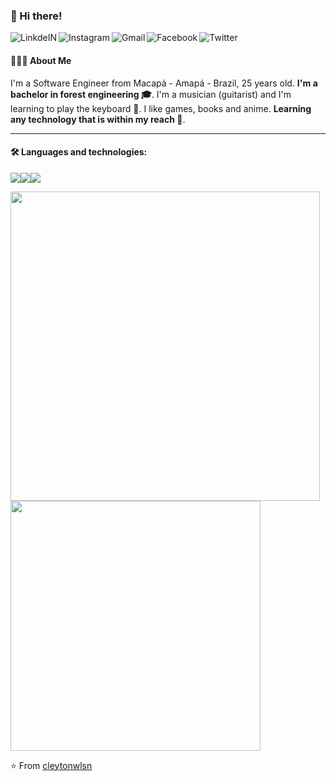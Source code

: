 ### 👋 Hi there! 
<a target="_blank" href="https://www.linkedin.com/in/cleytonwlsn/">
  <img align="left" alt="LinkdeIN" src="https://img.shields.io/badge/linkedin-%230077B5.svg?&style=for-the-badge&logo=linkedin&logoColor=black" />
</a>
<a target="_blank" href="https://www.instagram.com/cleytonwlsn/">
  <img align="left" alt="Instagram" src="https://img.shields.io/badge/instagram-%23E4405F.svg?&style=for-the-badge&logo=instagram&logoColor=black" />
</a>
<a target="_blank" href="mailto:cleytonwilsonlima@gmail.com">
  <img align="left" alt="Gmail" src="https://img.shields.io/badge/gmail-D14836?&style=for-the-badge&logo=gmail&logoColor=black" />
</a>
<a target="_blank" href="https://www.facebook.com/cley.wilson/">
  <img align="left" alt="Facebook" src="https://img.shields.io/badge/facebook-%231877F2.svg?&style=for-the-badge&logo=facebook&logoColor=black" />
</a>
<a target="_blank" href="https://www.twitter.com/cleytonwlsn/">
  <img align="left" alt="Twitter" src="https://img.shields.io/badge/twitter-%231DA1F2.svg?&style=for-the-badge&logo=twitter&logoColor=black" />
</a>
<br>

<h4> 👨🏻‍💻 About Me </h4>

I'm a Software Engineer from Macapá - Amapá - Brazil, 25 years old. **I'm a bachelor in forest engineering 🎓**.
I'm a musician (guitarist) and I'm learning to play the keyboard 🎸. I like games, books and anime.
**Learning any technology that is within my reach 🌱**. 

----
<h4> 🛠 Languages and technologies: </h4>
<img src="https://img.shields.io/badge/JavaScript-F7DF1E?style=for-the-badge&logo=javascript&logoColor=black"><img src="https://img.shields.io/badge/html5%20-%23E34F26.svg?&style=for-the-badge&logo=html5&logoColor=black"><img src="https://img.shields.io/badge/css3%20-%231572B6.svg?&style=for-the-badge&logo=css3&logoColor=black">
<br>
  
<img width="495px" src="https://github-readme-stats.vercel.app/api?username=cleytonwlsn&count_private=true&theme=gotham"> <img width="400px" src="https://github-readme-stats.vercel.app/api/top-langs/?username=cleytonwlsn&theme=gotham&layout=compact">


⭐️ From [cleytonwlsn](https://github.com/cleytonwlsn)
